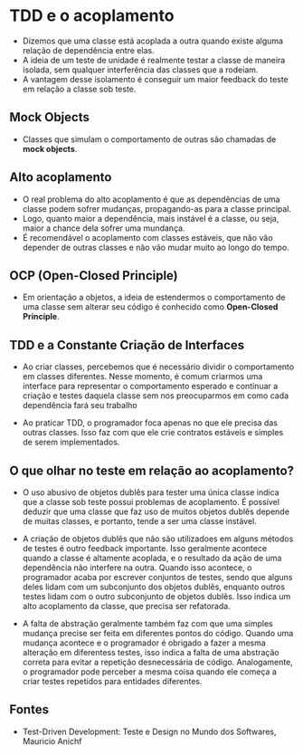 # TDD e o acoplamento

- Dizemos que uma classe está acoplada a outra quando existe alguma relação de dependência entre elas.
- A ideia de um teste de unidade é realmente testar a classe de maneira isolada, sem qualquer interferência das classes que a rodeiam.
- A vantagem desse isolamento é conseguir um maior feedback do teste em relação a classe sob teste.

## Mock Objects

- Classes que simulam o comportamento de outras são chamadas de **mock objects**.

## Alto acoplamento

- O real problema do alto acoplamento é que as dependências de uma classe podem sofrer mudanças, propagando-as para a classe principal.
- Logo, quanto maior a dependência, mais instável é a classe, ou seja, maior a chance dela sofrer uma mundança.
- É recomendável o acoplamento com classes estáveis, que não vão depender de outras classes e não vão mudar muito ao longo do tempo.

## OCP (Open-Closed Principle)

- Em orientação a objetos, a ideia de estendermos o comportamento de uma classe sem alterar seu código é conhecido como **Open-Closed Principle**.

## TDD e a Constante Criação de Interfaces

- Ao criar classes, percebemos que é necessário dividir o comportamento em classes diferentes. Nesse momento, é comum criarmos uma interface para representar o comportamento esperado e continuar a criação e testes daquela classe sem nos preocuparmos em como cada dependência fará seu trabalho

- Ao praticar TDD, o programador foca apenas no que ele precisa das outras classes. Isso faz com que ele crie contratos estáveis e simples de serem implementados.

## O que olhar no teste em relação ao acoplamento?

- O uso abusivo de objetos dublês para tester uma única classe indica que a classe sob teste possui problemas de acoplamento. É possível deduzir que uma classe que faz uso de muitos objetos dublês depende de muitas classes, e portanto, tende a ser uma classe instável.

- A criação de objetos dublês que não são utilizadoes em alguns métodos de testes é outro feedback importante. Isso geralmente acontece quando a classe é altamente acoplada, e o resultado da ação de uma dependência não interfere na outra. Quando isso acontece, o programador acaba por escrever conjuntos de testes, sendo que alguns deles lidam com um subconjunto dos objetos dublês, enquanto outros testes lidam com o outro subconjunto de objetos dublẽs. Isso indica um alto acoplamento da classe, que precisa ser refatorada.

- A falta de abstração geralmente também faz com que uma simples mudança precise ser feita em diferentes pontos do código. Quando uma mudança acontece e o programador é obrigado a fazer a mesma alteração em diferentess testes, isso indica a falta de uma abstração correta para evitar a repetição desnecessária de código. Analogamente, o programador pode perceber a mesma coisa quando ele começa a criar testes repetidos para entidades diferentes.

## Fontes

- Test-Driven Development: Teste e Design no Mundo dos Softwares, Mauricio Anichf
